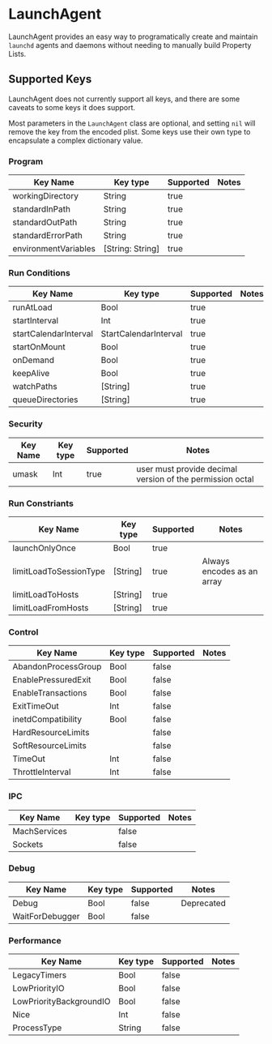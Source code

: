 # LaunchAgent

LaunchAgent provides an easy way to programatically create and maintain `launchd` agents and daemons without needing to manually build Property Lists. 

## Supported Keys

LaunchAgent does not currently support all keys, and there are some caveats to some keys it does support. 

Most parameters in the `LaunchAgent` class are optional, and setting `nil` will remove the key from the encoded plist. 
Some keys use their own type to encapsulate a complex dictionary value. 

### Program
| Key Name             | Key type         | Supported | Notes |
|----------------------|------------------|-----------|-------|
| workingDirectory     | String           | true      | |
| standardInPath       | String           | true      | |
| standardOutPath      | String           | true      | |
| standardErrorPath    | String           | true      | |
| environmentVariables | [String: String] | true      | |

### Run Conditions
| Key Name              | Key type              | Supported | Notes |
|-----------------------|-----------------------|-----------|-------|
| runAtLoad             | Bool                  | true     | |
| startInterval         | Int                   | true     | |
| startCalendarInterval | StartCalendarInterval | true     | |
| startOnMount          | Bool                  | true     | |
| onDemand              | Bool                  | true     | |
| keepAlive             | Bool                  | true     | |
| watchPaths            | [String]              | true     | |
| queueDirectories      | [String]              | true     | |

### Security
| Key Name | Key type | Supported | Notes |
|----------|----------|-----------|-------|
| umask    | Int      | true      | user must provide decimal version of the permission octal |

### Run Constriants
| Key Name               | Key type | Supported | Notes |
|------------------------|----------|-----------|-------|
| launchOnlyOnce         | Bool     | true      | |
| limitLoadToSessionType | [String] | true      | Always encodes as an array |
| limitLoadToHosts       | [String] | true      | |
| limitLoadFromHosts     | [String] | true      | |


### Control
| Key Name            | Key type | Supported | Notes |
|---------------------|----------|-----------|-------|
| AbandonProcessGroup | Bool     | false     |       |
| EnablePressuredExit | Bool     | false     |       |
| EnableTransactions  | Bool     | false     |       |
| ExitTimeOut         | Int      | false     |       |
| inetdCompatibility  | Bool     | false     |       |
| HardResourceLimits  |          | false     |       |
| SoftResourceLimits  |          | false     |       |
| TimeOut             | Int      | false     |       |
| ThrottleInterval    | Int      | false     |       |

### IPC
| Key Name     | Key type | Supported | Notes |
|--------------|----------|-----------|-------|
| MachServices |          | false     |       |
| Sockets      |          | false     |       |


### Debug
| Key Name        | Key type | Supported | Notes |
|-----------------|----------|-----------|-------|
| Debug           | Bool     | false     | Deprecated |
| WaitForDebugger | Bool     | false     |            |

### Performance
| Key Name                | Key type | Supported | Notes |
|-------------------------|----------|-----------|-------|
| LegacyTimers            | Bool     | false     | |
| LowPriorityIO           | Bool     | false     | |
| LowPriorityBackgroundIO | Bool     | false     | |
| Nice                    | Int      | false     | |
| ProcessType             | String   | false     | |

